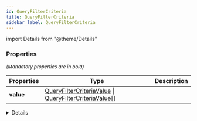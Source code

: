 ```yaml
---
id: QueryFilterCriteria
title: QueryFilterCriteria
sidebar_label: QueryFilterCriteria
---
```


import Details from "@theme/Details"




### Properties

<font size="2"><i>(Mandatory properties are in bold)</i></font>

| Properties | Type | Description |
| --------- | ---- | ----------- |
| **value** | [QueryFilterCriteriaValue](/framework-api/types/QueryFilterCriteriaValue.md) \| [QueryFilterCriteriaValue](/framework-api/types/QueryFilterCriteriaValue.md)[] |  |


<Details summary={<summary><b>Additional properties for advanced use cases</b></summary>}><div>

| Properties | Type | Description |
| --------- | ---- | ----------- |
| field | string |  |
| id | [QueryFilterId](/framework-api/types/QueryFilterId.md) |  |
| not | boolean |  |
| operator | [QueryFilterCriteriaOperator](/framework-api/types/QueryFilterCriteriaOperator.md) |  |


</div></Details>